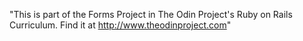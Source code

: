 "This is part of the Forms Project in The Odin Project's Ruby on Rails Curriculum. 
Find it at http://www.theodinproject.com"